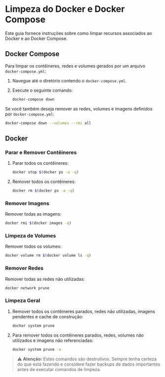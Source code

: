 # Limpeza do Docker e Docker Compose

Este guia fornece instruções sobre como limpar recursos associados ao Docker e ao Docker Compose.

## Docker Compose

Para limpar os contêineres, redes e volumes gerados por um arquivo `docker-compose.yml`:

1. Navegue até o diretório contendo o `docker-compose.yml`.
2. Execute o seguinte comando:

   ```bash
   docker-compose down
   ```

Se você também deseja remover as redes, volumes e imagens definidos por `docker-compose.yml`:

```bash
docker-compose down --volumes --rmi all
```

## Docker

### Parar e Remover Contêineres

1. Parar todos os contêineres:

   ```bash
   docker stop $(docker ps -a -q)
   ```

2. Remover todos os contêineres:

   ```bash
   docker rm $(docker ps -a -q)
   ```

### Remover Imagens

Remover todas as imagens:

```bash
docker rmi $(docker images -q)
```

### Limpeza de Volumes

Remover todos os volumes:

```bash
docker volume rm $(docker volume ls -q)
```

### Remover Redes

Remover todas as redes não utilizadas:

```bash
docker network prune
```

### Limpeza Geral

1. Remover todos os contêineres parados, redes não utilizadas, imagens pendentes e cache de construção:

   ```bash
   docker system prune
   ```

2. Para remover todos os contêineres parados, redes, volumes não utilizados e imagens não referenciadas:

   ```bash
   docker system prune -a
   ```

> ⚠️ **Atenção:** Estes comandos são destrutivos. Sempre tenha certeza do que está fazendo e considere fazer backups de dados importantes antes de executar comandos de limpeza.